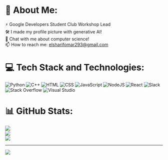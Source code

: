 # 💫 About Me:
⚡ Google Developers Student Club Workshop Lead<br>🛠 I made my profile picture with generative AI!<br>💬 Chat with me about computer science!<br>📫 How to reach me: elsharifomar293@gmail.com<br> 

# 💻 Tech Stack and Technologies:
![Python](https://img.shields.io/badge/-Python-black?logo=Python&style=social) 
![C++](https://img.shields.io/badge/-c++-black?logo=c%2B%2B&style=social)
![HTML](https://img.shields.io/badge/HTML-239120?style=for-the-badge&logo=html5&logoColor=white)
![CSS](https://img.shields.io/badge/CSS-239120?&style=for-the-badge&logo=css3&logoColor=white)
![JavaScript](https://img.shields.io/badge/JavaScript-F7DF1E?style=for-the-badge&logo=javascript&logoColor=black)
![NodeJS](https://img.shields.io/badge/Node.js-43853D?style=for-the-badge&logo=node.js&logoColor=white)
![React](https://img.shields.io/badge/React-20232A?style=for-the-badge&logo=react&logoColor=61DAFB)
![Slack](https://img.shields.io/badge/Slack-4A154B?style=for-the-badge&logo=slack&logoColor=white)
![Stack Overflow](https://aleen42.github.io/badges/src/stackoverflow.svg)
![Visual Studio](https://img.shields.io/badge/Visual_Studio-5C2D91?style=for-the-badge&logo=visual%20studio&logoColor=white) 

# 📊 GitHub Stats:
![](https://github-readme-stats.vercel.app/api?username=omarelsharif&theme=dark&hide_border=false&include_all_commits=false&count_private=true)<br/>
![](https://github-readme-streak-stats.herokuapp.com/?user=omarelsharif&theme=dark&hide_border=false)<br/>
![](https://github-readme-stats.vercel.app/api/top-langs/?username=omarelsharif&theme=dark&hide_border=false&include_all_commits=false&count_private=true&layout=compact)

---
[![](https://visitcount.itsvg.in/api?id=omarelsharif&icon=0&color=0)](https://visitcount.itsvg.in)
